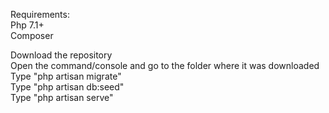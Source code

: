 Requirements:<br/>
Php 7.1+<br/>
Composer<br/>

Download the repository<br/>
Open the command/console and go to the folder where it was downloaded<br/>
Type "php artisan migrate"<br/>
Type "php artisan db:seed"<br/>
Type "php artisan serve"<br/>


